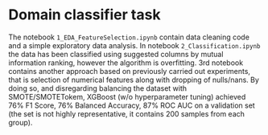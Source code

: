# Domain classifier task

The notebook `1_EDA_FeatureSelection.ipynb` contain data cleaning code and a simple exploratory data analysis.
In notebook `2_Classification.ipynb` the data has been classified using suggested columns by mutual information ranking, however the algorithm is overfitting.
3rd notebook contains another approach based on previously carried out experiments, that is selection of numerical features along with dropping of nulls/nans. 
By doing so, and disregarding balancing the dataset with SMOTE/SMOTETokem, XGBoost (w/o hyperparameter tuning) achieved 76% F1 Score, 76% Balanced Accuracy, 87% ROC AUC on a validation set (the set is not highly representative, it contains 200 samples from each group).
